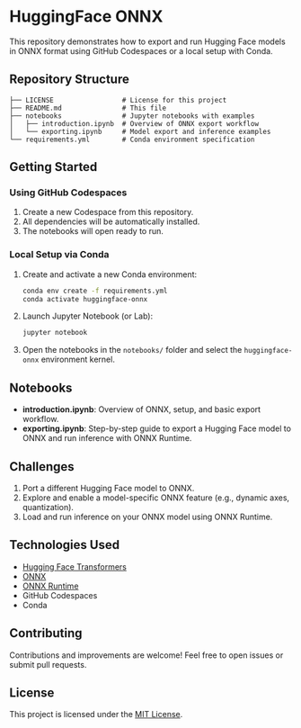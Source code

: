 # HuggingFace ONNX

This repository demonstrates how to export and run Hugging Face models in ONNX format using GitHub Codespaces or a local setup with Conda.

## Repository Structure
```
├── LICENSE                 # License for this project
├── README.md               # This file
├── notebooks               # Jupyter notebooks with examples
│   ├── introduction.ipynb  # Overview of ONNX export workflow
│   └── exporting.ipynb     # Model export and inference examples
└── requirements.yml        # Conda environment specification
```

## Getting Started

### Using GitHub Codespaces
1. Create a new Codespace from this repository.
2. All dependencies will be automatically installed.
3. The notebooks will open ready to run.

### Local Setup via Conda
1. Create and activate a new Conda environment:
   ```bash
   conda env create -f requirements.yml
   conda activate huggingface-onnx
   ```
2. Launch Jupyter Notebook (or Lab):
   ```bash
   jupyter notebook
   ```
3. Open the notebooks in the `notebooks/` folder and select the `huggingface-onnx` environment kernel.

## Notebooks
- **introduction.ipynb**: Overview of ONNX, setup, and basic export workflow.
- **exporting.ipynb**: Step-by-step guide to export a Hugging Face model to ONNX and run inference with ONNX Runtime.

## Challenges
1. Port a different Hugging Face model to ONNX.
2. Explore and enable a model-specific ONNX feature (e.g., dynamic axes, quantization).
3. Load and run inference on your ONNX model using ONNX Runtime.

## Technologies Used
- [Hugging Face Transformers](https://github.com/huggingface/transformers)
- [ONNX](https://onnx.ai)
- [ONNX Runtime](https://github.com/microsoft/onnxruntime)
- GitHub Codespaces
- Conda

## Contributing
Contributions and improvements are welcome! Feel free to open issues or submit pull requests.

## License
This project is licensed under the [MIT License](LICENSE).

